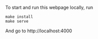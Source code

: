 To start and run this webpage locally, run
```
make install
make serve
```
And go to http://localhost:4000